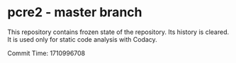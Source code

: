 # pcre2 - master branch

This repository contains frozen state of the repository.
Its history is cleared. It is used only for static code
analysis with Codacy.

Commit Time: 1710996708